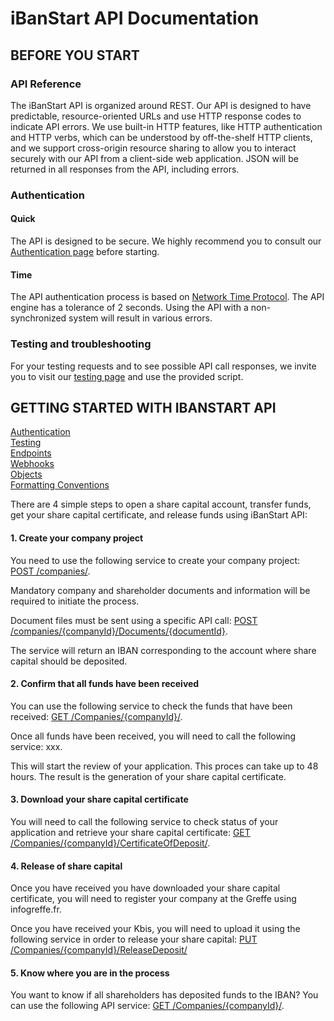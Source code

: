 # iBanStart API Documentation

## BEFORE YOU START ##

### API Reference ###

The iBanStart API is organized around REST. Our API is designed to have predictable, resource-oriented URLs and use HTTP response codes to indicate API errors. We use built-in HTTP features, like HTTP authentication and HTTP verbs, which can be understood by off-the-shelf HTTP clients, and we support cross-origin resource sharing to allow you to interact securely with our API from a client-side web application. JSON will be returned in all responses from the API, including errors.

### Authentication ###

#### Quick ####

The API is designed to be secure. We highly recommend you to consult our [Authentication page](./services/Auth.md) before starting.

#### Time ####

The API authentication process is based on [Network Time Protocol](https://en.wikipedia.org/wiki/Network_Time_Protocol). The API engine has a tolerance of 2 seconds. Using the API with a non-synchronized system will result in various errors.

### Testing and troubleshooting ###

For your testing requests and to see possible API call responses, we invite you to visit our [testing page](./services/Testing.md) and use the provided script.

## GETTING STARTED WITH IBANSTART API ##

[Authentication](./services/Auth.md)  
[Testing](./services/Testing.md)  
[Endpoints](./services/API_compagny_creation.md)  
[Webhooks](./services/Webhooks.md)  
[Objects](./objects/objects.md)  
[Formatting Conventions](./conventions/formattingConventions.md) 

There are 4 simple steps to open a share capital account, transfer funds, get your share capital certificate, and release funds using iBanStart API:

#### 1. Create your company project ####

You need to use the following service to create your company project: [POST /companies/](./services/API_compagny_creation.md#post_company).

Mandatory company and shareholder documents and information will be required to initiate the process.

Document files must be sent using a specific API call: [POST /companies/{companyId}/Documents/{documentId}](./services/API_compagny_creation.md#post_documents_on_company).

The service will return an IBAN corresponding to the account where share capital should be deposited.

#### 2. Confirm that all funds have been received ####

You can use the following service to check the funds that have been received: [GET /Companies/{companyId}/](./services/API_compagny_creation.md#get_company).

Once all funds have been received, you will need to call the following service: xxx.

This will start the review of your application. This proces can take up to 48 hours. The result is the generation of your share capital certificate.

#### 3. Download your share capital certificate ####

You will need to call the following service to check status of your application and retrieve your share capital certificate: [GET /Companies/{companyId}/CertificateOfDeposit/](./services/API_compagny_creation.md#get_certificateofdeposit_on_company).

#### 4. Release of share capital ####

Once you have received you have downloaded your share capital certificate, you will need to register your company at the Greffe using infogreffe.fr.

Once you have received your Kbis, you will need to upload it using the following service in order to release your share capital: [PUT /Companies/{companyId}/ReleaseDeposit/](./services/API_compagny_creation.md#put_releasedeposit_on_company)
 
#### 5. Know where you are in the process ####

You want to know if all shareholders has deposited funds to the IBAN? You can use the following API service: [GET /Companies/{companyId}/](./services/API_compagny_creation.md#get_company).
